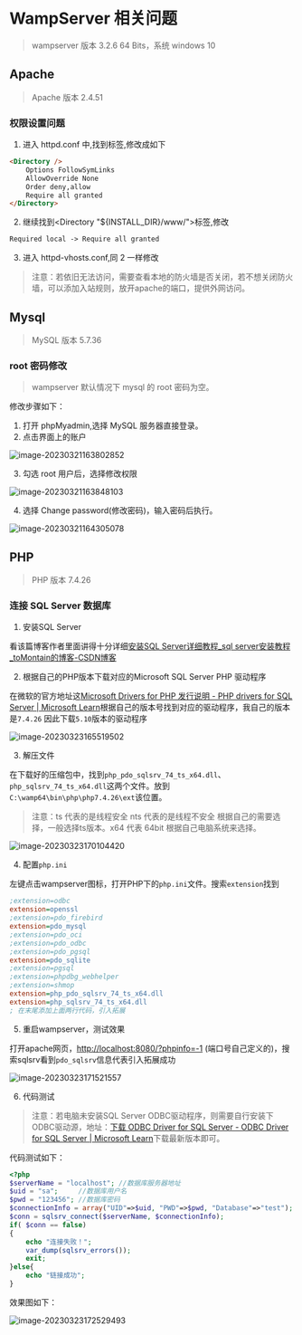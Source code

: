 # WampServer 相关问题

> wampserver 版本 3.2.6 64 Bits，系统 windows 10

## Apache

> Apache 版本 2.4.51

### 权限设置问题

1. 进入 httpd.conf 中,找到<Directory/>标签,修改成如下

```markdown
<Directory />
    Options FollowSymLinks
    AllowOverride None
    Order deny,allow
    Require all granted
</Directory>
```

2. 继续找到<Directory "${INSTALL_DIR}/www/">标签,修改

```markdown
Required local -> Require all granted
```

3. 进入 httpd-vhosts.conf,同 2 一样修改

>注意：若依旧无法访问，需要查看本地的防火墙是否关闭，若不想关闭防火墙，可以添加入站规则，放开apache的端口，提供外网访问。

## Mysql

> MySQL 版本 5.7.36

### root 密码修改

> wampserver 默认情况下 mysql 的 root 密码为空。

修改步骤如下：

1. 打开 phpMyadmin,选择 MySQL 服务器直接登录。
2. 点击界面上的账户

![image-20230321163802852](https://qiniu.ustinian077.top/image-20230321163802852.png)

3. 勾选 root 用户后，选择修改权限

![image-20230321163848103](https://qiniu.ustinian077.top/image-20230321163848103.png)

4. 选择 Change password(修改密码)，输入密码后执行。

![image-20230321164305078](https://qiniu.ustinian077.top/image-20230321164305078.png)

## PHP

> PHP 版本 7.4.26

### 连接 SQL Server 数据库

1. 安装SQL Server

看该篇博客作者里面讲得十分详细[安装SQL Server详细教程_sql server安装教程_toMontain的博客-CSDN博客](https://blog.csdn.net/qq_43884946/article/details/123312148)

2. 根据自己的PHP版本下载对应的Microsoft SQL Server PHP 驱动程序

在微软的官方地址这[Microsoft Drivers for PHP 发行说明 - PHP drivers for SQL Server | Microsoft Learn](https://learn.microsoft.com/zh-cn/sql/connect/php/release-notes-php-sql-driver?view=sql-server-ver16)根据自己的版本号找到对应的驱动程序，我自己的版本是`7.4.26` 因此下载`5.10`版本的驱动程序

![image-20230323165519502](https://qiniu.ustinian077.top/image-20230323165519502.png)

3. 解压文件

在下载好的压缩包中，找到`php_pdo_sqlsrv_74_ts_x64.dll`、`php_sqlsrv_74_ts_x64.dll`这两个文件。放到`C:\wamp64\bin\php\php7.4.26\ext`该位置。

>注意：ts 代表的是线程安全 nts 代表的是线程不安全 根据自己的需要选择，一般选择ts版本。x64 代表 64bit 根据自己电脑系统来选择。

![image-20230323170104420](https://qiniu.ustinian077.top/image-20230323170104420.png)

4. 配置`php.ini`

左键点击wampserver图标，打开PHP下的`php.ini`文件。搜索`extension`找到

```ini
;extension=odbc
extension=openssl
;extension=pdo_firebird
extension=pdo_mysql
;extension=pdo_oci
;extension=pdo_odbc
;extension=pdo_pgsql
extension=pdo_sqlite
;extension=pgsql
;extension=phpdbg_webhelper
;extension=shmop
extension=php_pdo_sqlsrv_74_ts_x64.dll
extension=php_sqlsrv_74_ts_x64.dll
; 在末尾添加上面两行代码，引入拓展
```

5. 重启wampserver，测试效果

打开apache网页，<a href="http://localhost:8080/?phpinfo=-1" target="_blank" rel="noreferrer">http://localhost:8080/?phpinfo=-1</a> (端口号自己定义的)，搜索sqlsrv看到`pdo_sqlsrv`信息代表引入拓展成功

![image-20230323171521557](https://qiniu.ustinian077.top/image-20230323171521557.png)

6. 代码测试

> 注意：若电脑未安装SQL Server ODBC驱动程序，则需要自行安装下ODBC驱动源，地址：[下载 ODBC Driver for SQL Server - ODBC Driver for SQL Server | Microsoft Learn](https://learn.microsoft.com/zh-cn/sql/connect/odbc/download-odbc-driver-for-sql-server?view=sql-server-ver16)下载最新版本即可。

代码测试如下：

```php
<?php  
$serverName = "localhost"; //数据库服务器地址
$uid = "sa";     //数据库用户名
$pwd = "123456"; //数据库密码
$connectionInfo = array("UID"=>$uid, "PWD"=>$pwd, "Database"=>"test");
$conn = sqlsrv_connect($serverName, $connectionInfo);
if( $conn == false)
{
    echo "连接失败！";
    var_dump(sqlsrv_errors());
    exit;
}else{
    echo "链接成功";
}
```

效果图如下：

![image-20230323172529493](https://qiniu.ustinian077.top/image-20230323172529493.png)